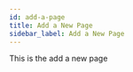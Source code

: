```yaml
---
id: add-a-page
title: Add a New Page
sidebar_label: Add a New Page
---
```



This is the add a new page
